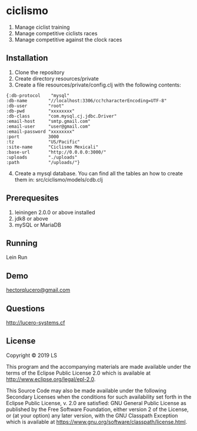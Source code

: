 # ciclismo

1. Manage ciclist training
2. Manage competitive ciclists races
3. Manage competitive against the clock races

## Installation

1. Clone the repository
2. Create directory resources/private
3. Create a file resources/private/config.clj with the following contents:
  ```
  {:db-protocol    "mysql"
  :db-name        "//localhost:3306/cc?characterEncoding=UTF-8"
  :db-user        "root"
  :db-pwd         "xxxxxxxx"
  :db-class       "com.mysql.cj.jdbc.Driver"
  :email-host     "smtp.gmail.com"
  :email-user     "user@gmail.com"
  :email-password "xxxxxxxx"
  :port           3000
  :tz             "US/Pacific"
  :site-name      "Ciclismo Mexicali"
  :base-url       "http://0.0.0.0:3000/"
  :uploads        "./uploads"
  :path           "/uploads/"}
  ```
4. Create a mysql database. You can find all the tables an how to create them in: src/ciclismo/models/cdb.clj
## Prerequesites
1. leiningen 2.0.0 or above installed
2. jdk8 or above
3. mySQL or MariaDB
## Running
Lein Run
## Demo
hectorqlucero@gmail.com
## Questions
http://lucero-systems.cf
## License

Copyright © 2019 LS

This program and the accompanying materials are made available under the
terms of the Eclipse Public License 2.0 which is available at
http://www.eclipse.org/legal/epl-2.0.

This Source Code may also be made available under the following Secondary
Licenses when the conditions for such availability set forth in the Eclipse
Public License, v. 2.0 are satisfied: GNU General Public License as published by
the Free Software Foundation, either version 2 of the License, or (at your
option) any later version, with the GNU Classpath Exception which is available
at https://www.gnu.org/software/classpath/license.html.
